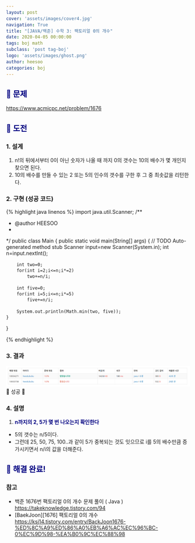 ```yaml
---
layout: post
cover: 'assets/images/cover4.jpg'
navigation: True
title: "[JAVA/백준] 수학 3: 팩토리얼 0의 개수"
date: 2020-04-05 00:00:00
tags: boj math
subclass: 'post tag-boj'
logo: 'assets/images/ghost.png'
author: heesoo
categories: boj
---
```

## <span style="color:navy">👀 문제</span>
<https://www.acmicpc.net/problem/1676>

## <span style="color:navy">👊 도전</span>

### 1. 설계
1. n!의 뒤에서부터 0이 아닌 숫자가 나올 때 까지 0의 갯수는 10의 배수가 몇 개인지 찾으면 된다.
2. 10의 배수를 만들 수 있는 2 또는 5의 인수의 갯수를 구한 후 그 중 최솟값을 리턴한다.

### 2. 구현 (성공 코드)
{% highlight java linenos %}
import java.util.Scanner;
/**
 * @author HEESOO
 *
 */
public class Main {
	public static void main(String[] args) {
		// TODO Auto-generated method stub
		Scanner input=new Scanner(System.in);
		int n=input.nextInt();
		
		int two=0;
		for(int i=2;i<=n;i*=2)
			two+=n/i;
		
		int five=0;
		for(int i=5;i<=n;i*=5)
			five+=n/i;
		
		System.out.println(Math.min(two, five));
	}
}

 {% endhighlight %}

### 3. 결과
![실행결과](./assets/images/200405_4.PNG)
🤟 성공 🤟 

### 4. 설명
1. **<span style="color:navy">n까지의 2, 5가 몇 번 나오는지 확인한다</span>**
- 5의 갯수는 n/5이다.
- 그런데 25, 50, 75, 100..과 같이 5가 중복되는 것도 잇으므로 i를 5의 배수만큼 증가시키면서 n/i의 값을 더해준다.

## <span style="color:navy">👏 해결 완료!</span>

### 참고
- 백준 1676번 팩토리얼 0의 개수 문제 풀이 ( Java ) <https://takeknowledge.tistory.com/94>
- [BaekJoon][1676] 팩토리얼 0의 개수 <https://ksj14.tistory.com/entry/BackJoon1676-%ED%8C%A9%ED%86%A0%EB%A6%AC%EC%96%BC-0%EC%9D%98-%EA%B0%9C%EC%88%98>
